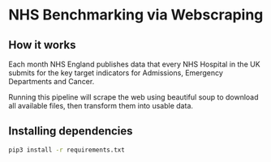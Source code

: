 # NHS Benchmarking via Webscraping

## How it works
Each month NHS England publishes data that every NHS Hospital in the UK submits for the key target indicators for 
Admissions, Emergency Departments and Cancer.

Running this pipeline will scrape the web using beautiful soup to download all available files, then transform them into usable data.

## Installing dependencies
```sh
pip3 install -r requirements.txt
```
